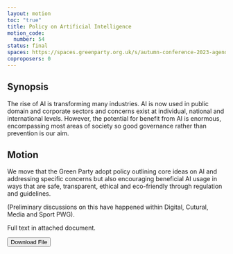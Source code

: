 ```yaml
---
layout: motion
toc: "true"
title: Policy on Artificial Intelligence
motion_code:
  number: 54
status: final
spaces: https://spaces.greenparty.org.uk/s/autumn-conference-2023-agenda-forum/post/post/view?id=11009
coproposers: 0
---
```

## Synopsis

The rise of AI is transforming many industries. AI is now used in public domain and corporate sectors and concerns exist at individual, national and international levels. However, the potential for benefit from AI is enormous, encompassing most areas of society so good governance rather than prevention is our aim.

## Motion 

We move that the Green Party adopt policy outlining core ideas on AI and addressing specific concerns but also encouraging beneficial AI usage in ways that are safe, transparent, ethical and eco-friendly through regulation and guidelines.

(Preliminary discussions on this have happened within Digital, Cutural, Media and Sport PWG).

Full text in attached document.

<a href="/files/policy-on-artificial-intelligence-ai-.pdf"><button class="btn btn-outline-primary download-link">Download File</button></a>